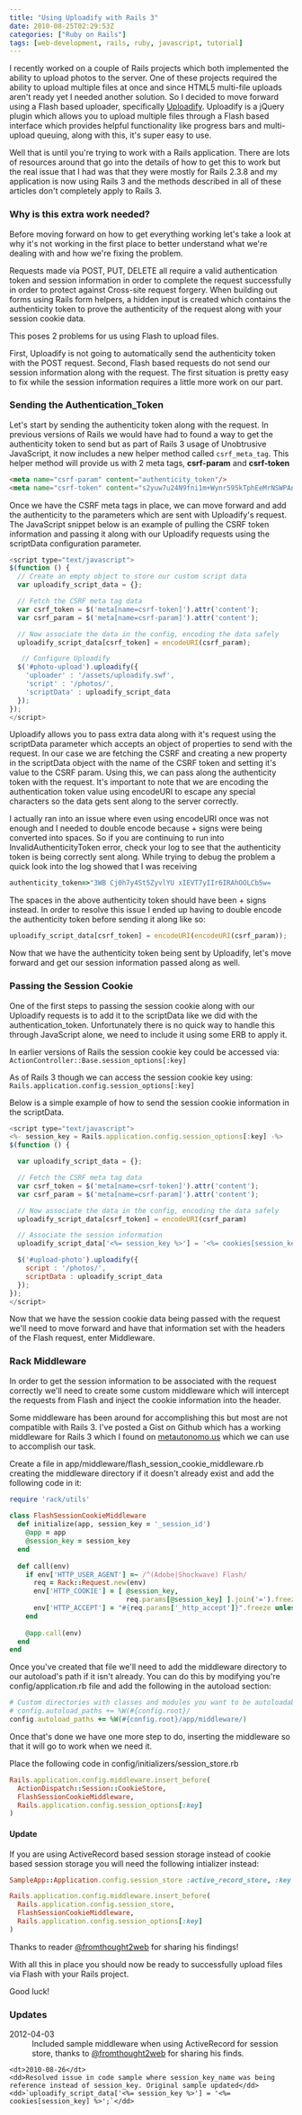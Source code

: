 ```yaml
---
title: "Using Uploadify with Rails 3"
date: 2010-08-25T02:29:53Z
categories: ["Ruby on Rails"]
tags: [web-development, rails, ruby, javascript, tutorial]
---
```


I recently worked on a couple of Rails projects which both implemented the ability to upload photos to the server.  One of these projects required the ability to upload multiple files at once and since HTML5 multi-file uploads aren't ready yet I needed another solution. So I decided to move forward using a Flash based uploader, specifically <a href="http://www.uploadify.com/">Uploadify</a>. Uploadify is a jQuery plugin which allows you to upload multiple files through a Flash based interface which provides helpful functionality like progress bars and multi-upload queuing, along with this, it's super easy to use.

Well that is until you're trying to work with a Rails application.  There are lots of resources around that go into the details of how to get this to work but the real issue that I had was that they were mostly for Rails 2.3.8 and my application is now using Rails 3 and the methods described in all of these articles don't completely apply to Rails 3.

<h3>Why is this extra work needed?</h3>

Before moving forward on how to get everything working let's take a look at why it's not working in the first place to better understand what we're dealing with and how we're fixing the problem.

Requests made via POST, PUT, DELETE all require a valid authentication token and session information in order to complete the request successfully in order to protect against Cross-site request forgery.  When building out forms using Rails form helpers, a hidden input is created which contains the authenticity token to prove the authenticity of the request along with your session cookie data.

This poses 2 problems for us using Flash to upload files.

First, Uploadify is not going to automatically send the authenticity token with the POST request. Second, Flash based requests do not send our session information along with the request. The first situation is pretty easy to fix while the session information requires a little more work on our part.

<h3>Sending the Authentication_Token</h3>

Let's start by sending the authenticity token along with the request. In previous versions of Rails we would have had to found a way to get the authenticity token to send but as part of Rails 3 usage of Unobtrusive JavaScript, it now includes a new helper method called `csrf_meta_tag`. This helper method will provide us with 2 meta tags, <strong>csrf-param</strong> and <strong>csrf-token</strong>


``` html
<meta name="csrf-param" content="authenticity_token"/>
<meta name="csrf-token" content="s2yuw7u24N9fni1m+Wynr595kTphEeMrNSWPAnMroLM="/>
```

Once we have the CSRF meta tags in place, we can move forward and add the authenticity to the parameters which are sent with Uploadify's request.  The JavaScript snippet below is an example of pulling the CSRF token information and passing it along with our Uploadify requests using the scriptData configuration parameter.

``` javascript
<script type="text/javascript">
$(function () {
  // Create an empty object to store our custom script data
  var uploadify_script_data = {};

  // Fetch the CSRF meta tag data
  var csrf_token = $('meta[name=csrf-token]').attr('content');
  var csrf_param = $('meta[name=csrf-param]').attr('content');

  // Now associate the data in the config, encoding the data safely
  uploadify_script_data[csrf_token] = encodeURI(csrf_param);

   // Configure Uploadify
  $('#photo-upload').uploadify({
    'uploader' : '/assets/uploadify.swf',
    'script' : '/photos/',
    'scriptData' : uploadify_script_data
  });
});
</script>
```

Uploadify allows you to pass extra data along with it's request using the scriptData parameter which accepts an object of properties to send with the request.  In our case we are fetching the CSRF and creating a new property in the scriptData object with the name of the CSRF token and setting it's value to the CSRF param.  Using this, we can pass along the authenticity token with the request.  It's important to note that we are encoding the authentication token value using encodeURI to escape any special characters so the data gets sent along to the server correctly.

I actually ran into an issue where even using encodeURI once was not enough and I needed to double encode because + signs were being converted into spaces.
So if you are continuing to run into InvalidAuthenticityToken error, check your log to see that the authenticity token is being correctly sent along. While trying to debug the problem a quick look into the log showed that I was receiving

``` ruby
authenticity_token=>"3WB Cj0h7y4St5ZyvlYU xIEVT7yIIr6IRAhOOLCb5w=
```

The spaces in the above authenticity token should have been + signs instead.  In order to resolve this issue I ended up having to double encode the authenticity token before sending it along like so:

``` javascript
uploadify_script_data[csrf_token] = encodeURI(encodeURI(csrf_param));
```

Now that we have the authenticity token being sent by Uploadify, let's move forward and get our session information passed along as well.

<h3>Passing the Session Cookie</h3>

One of the first steps to passing the session cookie along with our Uploadify requests is to add it to the scriptData like we did with the authentication_token. Unfortunately there is no quick way to handle this through JavaScript alone, we need to include it using some ERB to apply it.

In earlier versions of Rails the session cookie key could be accessed via: `ActionController::Base.session_options[:key]`

As of Rails 3 though we can access the session cookie key using: `Rails.application.config.session_options[:key]`

Below is a simple example of how to send the session cookie information in the scriptData.

``` javascript
<script type="text/javascript">
<%- session_key = Rails.application.config.session_options[:key] -%>
$(function () {

  var uploadify_script_data = {};

  // Fetch the CSRF meta tag data
  var csrf_token = $('meta[name=csrf-token]').attr('content');
  var csrf_param = $('meta[name=csrf-param]').attr('content');

  // Now associate the data in the config, encoding the data safely
  uploadify_script_data[csrf_token] = encodeURI(csrf_param)

  // Associate the session information
  uploadify_script_data['<%= session_key %>'] = '<%= cookies[session_key] %>';

  $('#upload-photo').uploadify({
    script : '/photos/',
    scriptData : uploadify_script_data
  });
});
</script>
```

Now that we have the session cookie data being passed with the request we'll need to move forward and have that information set with the headers of the Flash request, enter Middleware.

<h3>Rack Middleware</h3>

In order to get the session information to be associated with the request correctly we'll need to create some custom middleware which will intercept the requests from Flash and inject the cookie information into the header.

Some middleware has been around for accomplishing this but most are not compatible with Rails 3.  I've posted a Gist on Github which has a working middleware for Rails 3 which I found on <a href="http://metautonomo.us/2010/07/09/uploadify-and-rails-3/">metautonomo.us</a> which we can use to accomplish our task.

Create a file in app/middleware/flash_session_cookie_middleware.rb creating the middleware directory if it doesn't already exist and add the following code in it:

``` ruby
require 'rack/utils'
 
class FlashSessionCookieMiddleware
  def initialize(app, session_key = '_session_id')
    @app = app
    @session_key = session_key
  end
 
  def call(env)
    if env['HTTP_USER_AGENT'] =~ /^(Adobe|Shockwave) Flash/
      req = Rack::Request.new(env)
      env['HTTP_COOKIE'] = [ @session_key,
                             req.params[@session_key] ].join('=').freeze unless req.params[@session_key].nil?
      env['HTTP_ACCEPT'] = "#{req.params['_http_accept']}".freeze unless req.params['_http_accept'].nil?
    end
 
    @app.call(env)
  end
end
```

Once you've created that file we'll need to add the middleware directory to our autoload's path if it isn't already. You can do this by modifying you're config/application.rb file and add the following in  the autoload section:

``` ruby
# Custom directories with classes and modules you want to be autoloadable.
# config.autoload_paths += %W(#{config.root}/
config.autoload_paths += %W(#{config.root}/app/middleware/)
```

Once that's done we have one more step to do, inserting the middleware so that it will go to work when we need it.

Place the following code in config/initializers/session_store.rb

``` ruby
Rails.application.config.middleware.insert_before(
  ActionDispatch::Session::CookieStore,
  FlashSessionCookieMiddleware,
  Rails.application.config.session_options[:key]
)
```

#### Update
If you are using ActiveRecord based session storage instead of cookie based session storage you will need the following intializer instead:

``` ruby
SampleApp::Application.config.session_store :active_record_store, :key => '_uploader_session'

Rails.application.config.middleware.insert_before(
  Rails.application.config.session_store,
  FlashSessionCookieMiddleware,
  Rails.application.config.session_options[:key]
)
```

Thanks to reader <a href="http:/www.twitter.com/fromthought2web" target="_blank">@fromthought2web</a> for sharing his findings!

With all this in place you should now be ready to successfully upload files via Flash with your Rails project.

Good luck!

### Updates
<dl>
	<dt>2012-04-03</dt>
	<dd>Included sample middleware when using ActiveRecord for session store, thanks to <a href="http://www.twitter.com/fromthought2web" target="_blank">@fromthought2web</a> for sharing his finds.</dd>

	<dt>2010-08-26</dt>
	<dd>Resolved issue in code sample where session_key_name was being reference instead of session_key. Original sample updated</dd>
	<dd>`uploadify_script_data['<%= session_key %>'] = '<%= cookies[session_key] %>';`</dd>
</dl>
